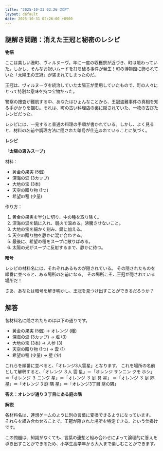 ```yaml
---
title: "2025-10-31 02:26 の謎"
layout: default
date: 2025-10-31 02:26:00 +0900
---
```

## 謎解き問題：消えた王冠と秘密のレシピ

**物語**

ここは美しい港町、ヴィルヌーヴ。年に一度の収穫祭が近づき、町は賑わっていた。しかし、そんなお祝いムードを打ち破る事件が発生！町の博物館に飾られていた「太陽王の王冠」が盗まれてしまったのだ。

王冠は、ヴィルヌーヴを統治していた太陽王が愛用していたもので、町の人々にとって特別な意味を持つ宝物だった。

警察の捜査が難航する中、あなたはひょんなことから、王冠盗難事件の真相を知る手がかりを掴む。それは、町の古い料理店の裏に隠されていた、一枚の古びたレシピだった。

レシピには、一見すると普通の料理の手順が書かれている。しかし、よく見ると、材料の名前や調理方法に隠された暗号が仕込まれていることに気づく。

**レシピ**

**「太陽の恵みスープ」**

材料：

*   黄金の果実 (5個)
*   深海の涙 (3カップ)
*   大地の宝 (3本)
*   天空の贈り物 (1つ)
*   希望の種 (少量)

作り方：

1.  黄金の果実を半分に切り、中の種を取り除く。
2.  深海の涙を鍋に入れ、弱火で温める。沸騰させないこと。
3.  大地の宝を細かく刻み、鍋に加える。
4.  天空の贈り物を静かに混ぜ合わせる。
5.  最後に、希望の種をスープに散りばめる。
6.  太陽の光がスープに反射するまで、静かに待つ。

**暗号**

レシピの材料名には、それぞれあるものが隠されている。
その隠されたものを順番に並べると、ある場所の名前になる。
その場所こそ、王冠が隠されている場所だ！

さあ、あなたは暗号を解き明かし、王冠を見つけ出すことができるだろうか？

## 解答

各材料名に隠されたものは以下の通りです。

*   黄金の果実 (5個) → オレンジ (種)
*   深海の涙 (3カップ) → 塩 (3)
*   大地の宝 (3本) → 人参 (3)
*   天空の贈り物 (1つ) → 雲 (1)
*   希望の種 (少量) → 星 (少)

これらを順番に並べると、「オレンジ3人雲星」となります。
これを場所の名前として解釈すると、「オレンジ ３人 雲 星」＝「オレンジ サンニン クモ ホシ」＝「オレンジ ３ ニング 星」＝「オレンジ ３ 庭 具 星」
＝「オレンジ ３ 庭 隅 星」＝「オレンジ 3 庭 隅 星」＝「オレンジ3丁目 庭の隅」

**答え：オレンジ通り３丁目にある庭の隅**

**解説**

各材料名は、連想ゲームのように別の言葉に変換できるようになっています。
それらを組み合わせることで、王冠が隠された場所を特定できる、という仕掛けです。

この問題は、知識がなくても、言葉の連想と組み合わせによって論理的に答えを導き出すことができるため、小学生高学年から大人まで楽しむことができます。
